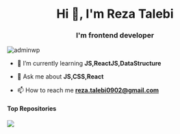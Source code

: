 <h1 align="center">Hi 👋, I'm Reza Talebi</h1>
<h3 align="center">I'm frontend developer</h3>

<p align="left"> <img src="https://komarev.com/ghpvc/?username=adminwp&label=Profile%20views&color=0e75b6&style=flat" alt="adminwp" /> </p>

- 🌱 I’m currently learning **JS,ReactJS,DataStructure**

- 💬 Ask me about **JS,CSS,React**

- 📫 How to reach me **reza.talebi0902@gmail.com**



#### Top Repositories


<a href="https://github.com/reza-talebiii/crpyocurrency-app">
  <img align="center" src="https://github-readme-stats.vercel.app/api/pin/?username=reza-talebii&repo=crpyocurrency-app" />

</a>
